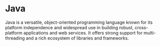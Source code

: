 # Java
Java is a versatile, object-oriented programming language known for its platform independence and widespread use in building robust, cross-platform applications and web services. It offers strong support for multi-threading and a rich ecosystem of libraries and frameworks.
